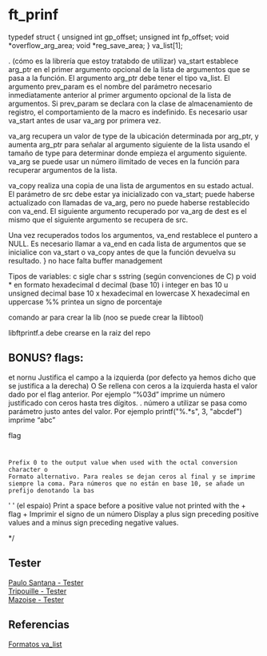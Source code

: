 # ft_prinf
typedef struct {
   unsigned int gp_offset;
   unsigned int fp_offset;
   void *overflow_arg_area;
   void *reg_save_area;
} va_list[1];


.  (cómo es la librería que estoy tratabdo de utilizar)
va_start establece arg_ptr en el primer argumento opcional de la lista de argumentos que se pasa a la función. El argumento arg_ptr debe tener el tipo va_list. El argumento prev_param es el nombre del parámetro necesario inmediatamente anterior al primer argumento opcional de la lista de argumentos. Si prev_param se declara con la clase de almacenamiento de registro, el comportamiento de la macro es indefinido. Es necesario usar va_start antes de usar va_arg por primera vez.

va_arg recupera un valor de type de la ubicación determinada por arg_ptr, y aumenta arg_ptr para señalar al argumento siguiente de la lista usando el tamaño de type para determinar donde empieza el argumento siguiente. va_arg se puede usar un número ilimitado de veces en la función para recuperar argumentos de la lista.

va_copy realiza una copia de una lista de argumentos en su estado actual. El parámetro de src debe estar ya inicializado con va_start; puede haberse actualizado con llamadas de va_arg, pero no puede haberse restablecido con va_end. El siguiente argumento recuperado por va_arg de dest es el mismo que el siguiente argumento se recupera de src.

Una vez recuperados todos los argumentos, va_end restablece el puntero a NULL. Es necesario llamar a va_end en cada lista de argumentos que se inicialice con va_start o va_copy antes de que la función devuelva su resultado.
}
no hace falta buffer manadgement

Tipos de variables:
c sigle char
s sstring (según convenciones de C)
p void * en formato hexadecimal
d decimal (base 10)
i integer en bas 10
u unsigned decimal base 10
x hexadecimal en lowercase
X hexadecimal en uppercase
%% printea un signo de porcentaje

comando ar para crear la lib (noo se puede crear la llibtool)

libftprintf.a debe crearse en la raiz del repo

BONUS?
flags:
- 
et nornu
Justifica el campo a la izquierda (por defecto ya hemos dicho que se justifica a la derecha)
O 
	Se rellena con ceros a la izquierda hasta el valor dado por el flag anterior. Por ejemplo “%03d” imprime un número justificado con ceros hasta tres dígitos.
.
	número a utilizar se pasa como parámetro justo antes del valor. Por ejemplo printf("%.*s", 3, "abcdef") imprime “abc”

flag
# 
	Prefix 0 to the output value when used with the octal conversion character o
	Formato alternativo. Para reales se dejan ceros al final y se imprime siempre la coma. Para números que no están en base 10, se añade un prefijo denotando la bas
' ' 
	(el espaio) Print a space before a positive value not printed with the + flag
+
	Imprimir el signo de un número
	Display a plus sign preceding positive values and a minus sign preceding negative values.

*/


## Tester
[Paulo Santana - Tester](https://github.com/paulo-santana/ft_printf_tester)                     <br/>
[Tripouille    - Tester](https://github.com/Tripouille/printfTester)                            <br/>
[Mazoise       - Tester](https://github.com/Mazoise/42TESTERS-PRINTF/tree/master/srcs)          <br/>
[]()

## Referencias
[Formatos va_list](https://stackoverflow.com/questions/4958384/what-is-the-format-of-the-x86-64-va-list-structure#:~:text=The%20va_list%20type%20is%20an,is%20given%20in%20%EF%AC%81gure%203.34)        <br/>

